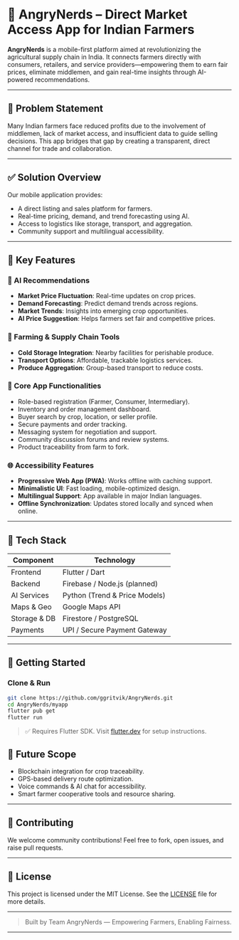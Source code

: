 # 🌾 AngryNerds – Direct Market Access App for Indian Farmers

**AngryNerds** is a mobile-first platform aimed at revolutionizing the agricultural supply chain in India. It connects farmers directly with consumers, retailers, and service providers—empowering them to earn fair prices, eliminate middlemen, and gain real-time insights through AI-powered recommendations.

---

## 🚜 Problem Statement

Many Indian farmers face reduced profits due to the involvement of middlemen, lack of market access, and insufficient data to guide selling decisions. This app bridges that gap by creating a transparent, direct channel for trade and collaboration.

---

## ✅ Solution Overview

Our mobile application provides:
- A direct listing and sales platform for farmers.
- Real-time pricing, demand, and trend forecasting using AI.
- Access to logistics like storage, transport, and aggregation.
- Community support and multilingual accessibility.

---

## 🔑 Key Features

### 🤖 AI Recommendations
- **Market Price Fluctuation**: Real-time updates on crop prices.
- **Demand Forecasting**: Predict demand trends across regions.
- **Market Trends**: Insights into emerging crop opportunities.
- **AI Price Suggestion**: Helps farmers set fair and competitive prices.

### 🌾 Farming & Supply Chain Tools
- **Cold Storage Integration**: Nearby facilities for perishable produce.
- **Transport Options**: Affordable, trackable logistics services.
- **Produce Aggregation**: Group-based transport to reduce costs.

### 📲 Core App Functionalities
- Role-based registration (Farmer, Consumer, Intermediary).
- Inventory and order management dashboard.
- Buyer search by crop, location, or seller profile.
- Secure payments and order tracking.
- Messaging system for negotiation and support.
- Community discussion forums and review systems.
- Product traceability from farm to fork.

### 🌐 Accessibility Features
- **Progressive Web App (PWA)**: Works offline with caching support.
- **Minimalistic UI**: Fast loading, mobile-optimized design.
- **Multilingual Support**: App available in major Indian languages.
- **Offline Synchronization**: Updates stored locally and synced when online.

---

## 🧰 Tech Stack

| Component     | Technology                    |
|---------------|-------------------------------|
| Frontend      | Flutter / Dart                |
| Backend       | Firebase / Node.js (planned)  |
| AI Services   | Python (Trend & Price Models) |
| Maps & Geo    | Google Maps API               |
| Storage & DB  | Firestore / PostgreSQL        |
| Payments      | UPI / Secure Payment Gateway  |

---

## 🚀 Getting Started

### Clone & Run

```bash
git clone https://github.com/ggritvik/AngryNerds.git
cd AngryNerds/myapp
flutter pub get
flutter run

```

> ✅ Requires Flutter SDK. Visit [flutter.dev](https://flutter.dev/docs/get-started/install) for setup instructions.


## 🌟 Future Scope

* Blockchain integration for crop traceability.
* GPS-based delivery route optimization.
* Voice commands & AI chat for accessibility.
* Smart farmer cooperative tools and resource sharing.

---

## 🤝 Contributing

We welcome community contributions!
Feel free to fork, open issues, and raise pull requests.

---

## 📜 License

This project is licensed under the MIT License. See the [LICENSE](LICENSE) file for more details.

---

> Built by Team AngryNerds — Empowering Farmers, Enabling Fairness.
---
